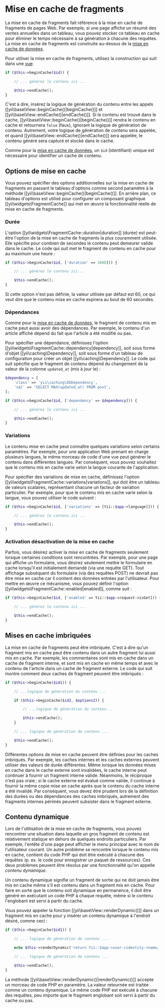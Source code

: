 Mise en cache de fragments
==========================

La mise en cache de fragments fait référence à la mise en cache de fragments de pages Web. Par exemple, si une page affiche un résumé des ventes annuelles dans un tableau, vous pouvez stocker ce tableau en cache pour éliminer le temps nécessaire à sa génération à chacune des requêtes. La mise en cache de fragments est construite au-dessus de la [mise en cache de données](caching-data.md).

Pour utiliser la mise en cache de fragments, utilisez la construction qui suit dans une [vue](structure-views.md):

```php
if ($this->beginCache($id)) {

    // ... générez le contenu ici ...

    $this->endCache();
}
```

C'est à dire, insérez la logique de génération du contenu entre les appels [[yii\base\View::beginCache()|beginCache()]] et
[[yii\base\View::endCache()|endCache()]]. Si le contenu est trouvé dans le cache, [[yii\base\View::beginCache()|beginCache()]]
rendra le contenu en cache et retournera `false` (faux), ignorant la logique de génération de contenu.
Autrement, votre logique de génération de contenu sera appelée, et quand [[yii\base\View::endCache()|endCache()]] sera appelée, le contenu généré sera capturé et stocké dans le cache.

Comme pour la [mise en cache de données](caching-data.md), un `$id` (identifiant) unique est nécessaire pour identifier un cache de contenu.


## Options de mise en cache <span id="caching-options"></span>

Vous pouvez spécifier des options additionnelles sur la mise en cache de fragments en passant le tableau d'options comme second paramètre à la méthode [[yii\base\View::beginCache()|beginCache()]]. En arrière plan, ce tableau d'options est utilisé pour configurer un composant graphique [[yii\widgets\FragmentCache]] qui met en œuvre la fonctionnalité réelle de mise en cache de fragments.

### Durée <span id="duration"></span>

L'option [[yii\widgets\FragmentCache::duration|duration]] (durée) est peut-être l'option de la mise en cache de fragments la plus couramment utilisée. Elle spécifie pour combien de secondes le contenu peut demeurer valide dans le cache. Le code qui suit met le fragment de contenu en cache pour au maximum une heure :

```php
if ($this->beginCache($id, ['duration' => 3600])) {

    // ... générez le contenu ici...

    $this->endCache();
}
```

Si cette option n'est pas définie, la valeur utilisée par défaut est 60, ce qui veut dire que le contenu mise en cache expirera au bout de 60 secondes.


### Dépendances <span id="dependencies"></span>

Comme pour la [mise en cache de données](caching-data.md#cache-dependencies), le fragment de contenu mis en cache peut aussi avoir des dépendances. Par exemple, le contenu d'un article affiché dépend du fait que l'article a été modifié ou pas.

Pour spécifier une dépendance, définissez l'option [[yii\widgets\FragmentCache::dependency|dependency]], soit sous forme d'objet [[yii\caching\Dependency]], soit sous forme d'un tableau de configuration pour créer un objet [[yii\caching\Dependency]]. Le code qui suit spécifie que le fragment de contenu dépend du changement de la valeur de la colonne `updated_at` (mis à jour le) : 

```php
$dependency = [
    'class' => 'yii\caching\DbDependency',
    'sql' => 'SELECT MAX(updated_at) FROM post',
];

if ($this->beginCache($id, ['dependency' => $dependency])) {

    // ... générez le contenu ici ...

    $this->endCache();
}
```


### Variations <span id="variations"></span>

Le contenu mise en cache peut connaître quelques variations selon certains paramètres. Par exemple, pour une application Web prenant en charge plusieurs langues, le même morceau de code d'une vue peut générer le contenu dans différentes langues. Par conséquent, vous pouvez souhaitez que le contenu mis en cache varie selon la langue courante de l'application.

Pour spécifier des variations de mise en cache, définissez l'option [[yii\widgets\FragmentCache::variations|variations]], qui doit être un tableau de valeurs scalaires, représentant chacune un facteur de variation particulier. Par exemple, pour que le contenu mis en cache varie selon la langue, vous pouvez utiliser le code suivant :

```php
if ($this->beginCache($id, ['variations' => [Yii::$app->language]])) {

    // ... générez le contenu ici ...

    $this->endCache();
}
```


### Activation désactivation de la mise en cache <span id="toggling-caching"></span>

Parfois, vous désirez activer la mise en cache de fragments seulement lorsque certaines conditions sont rencontrées. Par exemple, pour une page qui affiche un formulaire, vous désirez seulement mettre le formulaire en cache lorsqu'il est initialement demandé (via une requête GET). Tout affichage subséquent du formulaire (via des requêtes POST) ne devrait pas être mise en cache car il contient des données entrées par l'utilisateur. Pour mettre en œuvre ce mécanisme, vous pouvez définir l'option [[yii\widgets\FragmentCache::enabled|enabled]], comme suit :

```php
if ($this->beginCache($id, ['enabled' => Yii::$app->request->isGet])) {

    // ... générez le contenu ici ...

    $this->endCache();
}
```


## Mises en cache imbriquées <span id="nested-caching"></span>

La mise en cache de fragments peut être imbriquée. C'est à dire qu'un fragment mis en cache peut être contenu dans un autre fragment lui aussi mis en cache.
Par exemple, les commentaires sont mis en cache dans un cache de fragment interne, et sont mis en cache en même temps et avec le contenu de l'article dans un cache de fragment externe. Le code qui suit montre comment deux caches de fragment peuvent être imbriqués :

```php
if ($this->beginCache($id1)) {

    // ...logique de génération du contenu ...

    if ($this->beginCache($id2, $options2)) {

        // ...logique de génération du contenu...

        $this->endCache();
    }

    // ... logique de génération de contenu ...

    $this->endCache();
}
```

Différentes options de mise en cache peuvent être définies pour les caches imbriqués. Par exemple, les caches internes et les caches externes peuvent utiliser des valeurs de durée différentes. Même lorsque les données mises en cache dans le cache externe sont invalidées, le cache interne peut continuer à fournir un fragment interne valide. Néanmoins, le réciproque n'est pas vraie ; si le cache externe est évalué comme valide, il continue à fournir la même copie mise en cache après que le contenu du cache interne a été invalidé. Par conséquent, vous devez être prudent lors de la définition des durées ou des dépendances des caches imbriqués, autrement des fragments internes périmés peuvent subsister dans le fragment externe.


## Contenu dynamique <span id="dynamic-content"></span>

Lors de l'utilisation de la mise en cache de fragments, vous pouvez rencontrer une situation dans laquelle un gros fragment de contenu est relativement statique en dehors de quelques endroits particuliers. Par exemple, l'entête d'une page peut afficher le menu principal avec le nom de l'utilisateur courant. Un autre problème se rencontre lorsque le contenu mis en cache, contient du code PHP qui doit être exécuté à chacune des requêtes (p. ex. le code pour enregistrer un paquet de ressources). Ces deux problèmes peuvent être résolus par une fonctionnalité qu'on appelle *contenu dynamique*.

Un contenu dynamique signifie un fragment de sortie qui ne doit jamais être mis en cache même s'il est contenu dans un  fragment mis en cache. Pour faire en sorte que le contenu soit dynamique en permanence, il doit être généré en exécutant un code PHP à chaque requête, même si le contenu l'englobant est servi à partir du cache.

Vous pouvez appeler la fonction [[yii\base\View::renderDynamic()]] dans un fragment mis en cache pour y insérer un contenu dynamique à l'endroit désiré, comme ceci :

```php
if ($this->beginCache($id1)) {

    // ... logique de génération de contenu ...

    echo $this->renderDynamic('return Yii::$app->user->identity->name;');

    // ... logique de génération de contenu ...

    $this->endCache();
}
```

La méthode [[yii\base\View::renderDynamic()|renderDynamic()]] accepte un morceau de code PHP en paramètre. La valeur retournée est traitée comme un contenu dynamique. Le même code PHP est exécuté à chacune des requêtes, peu importe que le fragment englobant soit servi à partir du cache ou pas. 
